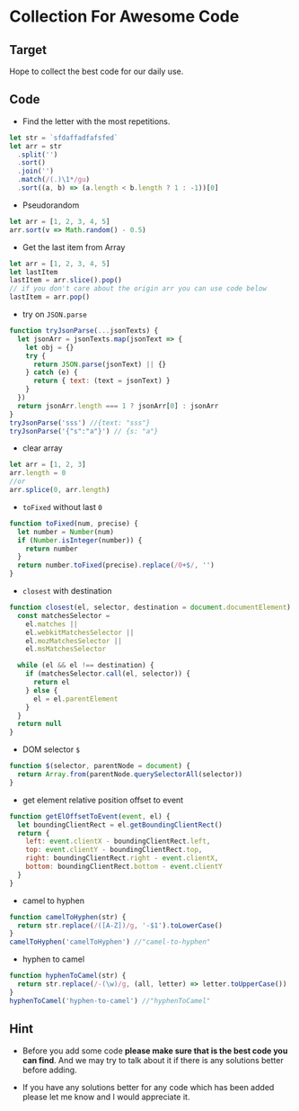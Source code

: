 # Collection For Awesome Code

## Target

Hope to collect the best code for our daily use.

## Code

- Find the letter with the most repetitions.

```js
let str = `sfdaffadfafsfed`
let arr = str
  .split('')
  .sort()
  .join('')
  .match(/(.)\1*/gu)
  .sort((a, b) => (a.length < b.length ? 1 : -1))[0]
```

- Pseudorandom

```js
let arr = [1, 2, 3, 4, 5]
arr.sort(v => Math.random() - 0.5)
```

- Get the last item from Array

```js
let arr = [1, 2, 3, 4, 5]
let lastItem
lastItem = arr.slice().pop()
// if you don't care about the origin arr you can use code below
lastItem = arr.pop()
```

- try on `JSON.parse`

```js
function tryJsonParse(...jsonTexts) {
  let jsonArr = jsonTexts.map(jsonText => {
    let obj = {}
    try {
      return JSON.parse(jsonText) || {}
    } catch (e) {
      return { text: (text = jsonText) }
    }
  })
  return jsonArr.length === 1 ? jsonArr[0] : jsonArr
}
tryJsonParse('sss') //{text: "sss"}
tryJsonParse('{"s":"a"}') // {s: "a"}
```

- clear array

```js
let arr = [1, 2, 3]
arr.length = 0
//or
arr.splice(0, arr.length)
```

- `toFixed` without last `0`

```js
function toFixed(num, precise) {
  let number = Number(num)
  if (Number.isInteger(number)) {
    return number
  }
  return number.toFixed(precise).replace(/0+$/, '')
}
```

- `closest` with destination

```js
function closest(el, selector, destination = document.documentElement) {
  const matchesSelector =
    el.matches ||
    el.webkitMatchesSelector ||
    el.mozMatchesSelector ||
    el.msMatchesSelector

  while (el && el !== destination) {
    if (matchesSelector.call(el, selector)) {
      return el
    } else {
      el = el.parentElement
    }
  }
  return null
}
```

- DOM selector `$`

```js
function $(selector, parentNode = document) {
  return Array.from(parentNode.querySelectorAll(selector))
}
```

- get element relative position offset to event

```js
function getElOffsetToEvent(event, el) {
  let boundingClientRect = el.getBoundingClientRect()
  return {
    left: event.clientX - boundingClientRect.left,
    top: event.clientY - boundingClientRect.top,
    right: boundingClientRect.right - event.clientX,
    bottom: boundingClientRect.bottom - event.clientY
  }
}
```

- camel to hyphen

```js
function camelToHyphen(str) {
  return str.replace(/([A-Z])/g, '-$1').toLowerCase()
}
camelToHyphen('camelToHyphen') //"camel-to-hyphen"
```

- hyphen to camel

```js
function hyphenToCamel(str) {
  return str.replace(/-(\w)/g, (all, letter) => letter.toUpperCase())
}
hyphenToCamel('hyphen-to-camel') //"hyphenToCamel"
```

## Hint

- Before you add some code **please make sure that is the best code you can find**. And we may try to talk about it if there is any solutions better before adding.

- If you have any solutions better for any code which has been added please let me know and I would appreciate it.
